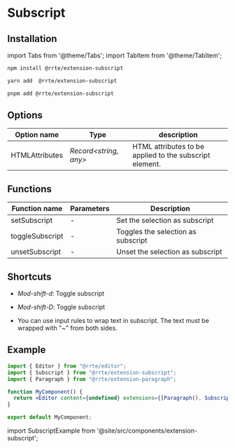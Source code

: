 # Subscript

## Installation

import Tabs from '@theme/Tabs';
import TabItem from '@theme/TabItem';

<Tabs>
  <TabItem value="npm" label="npm" default>

```bash
npm install @rrte/extension-subscript
```

  </TabItem>
  <TabItem value="yarn" label="yarn">

```bash
yarn add  @rrte/extension-subscript
```

  </TabItem>
  <TabItem value="pnpm" label="pnpm">

```bash
pnpm add @rrte/extension-subscript
```

  </TabItem>
</Tabs>

## Options

| Option name    | Type                   | description                                             |
| -------------- | ---------------------- | ------------------------------------------------------- |
| HTMLAttributes | _Record\<string, any>_ | HTML attributes to be applied to the subscript element. |

## Functions

| Function name   | Parameters | Description                        |
| --------------- | ---------- | ---------------------------------- |
| setSubscript    | -          | Set the selection as subscript     |
| toggleSubscript | -          | Toggles the selection as subscript |
| unsetSubscript  | -          | Unset the selection as subscript   |

## Shortcuts

- _Mod-shift-d_: Toggle subscript

- _Mod-shift-D_: Toggle subscript

- You can use input rules to wrap text in subscript. The text must be wrapped with "~" from both sides.

## Example

```jsx
import { Editor } from "@rrte/editor";
import { Subscript } from "@rrte/extension-subscript";
import { Paragraph } from "@rrte/extension-paragraph";

function MyComponent() {
  return <Editor content={undefined} extensions={[Paragraph(), Subscript()]} />;
}

export default MyComponent;
```

import SubscriptExample from '@site/src/components/extension-subscript';

<SubscriptExample />
